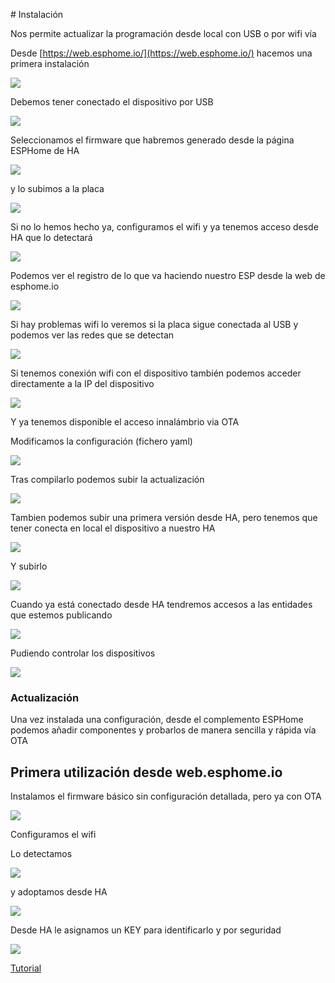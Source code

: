 # Instalación

Nos permite actualizar la programación desde local con USB o por wifi vía

Desde [https://web.esphome.io/](https://web.esphome.io/) hacemos una primera instalación 

![](./images/ESPHome_web.io.png)

Debemos tener conectado el dispositivo por USB

![](./images/ESPHome_web-USB.png)

Seleccionamos el firmware que habremos generado desde la página ESPHome de HA

![](./images/ESPHome_web-upload1.png)

y lo subimos a la placa

![](./images/ESPHome_web-upload2.png)

Si no lo hemos hecho ya, configuramos el wifi y ya tenemos acceso desde HA que lo detectará

![](./images/ESPHome_detect.png)

Podemos ver el registro de lo que va haciendo nuestro ESP desde la web de esphome.io

![](./images/ESPHome_problemas_wifi.png)

Si hay problemas wifi lo veremos si la placa sigue conectada al USB y podemos ver las redes que se detectan

![](./images/ESPHome_wifi-error.png)

Si tenemos conexión wifi con el dispositivo también podemos acceder directamente a la IP del dispositivo

![](./images/ESPHome_log_ip.png)

Y ya tenemos disponible el acceso innalámbrio via OTA


Modificamos la configuración (fichero yaml) 

![](./images/ESPHome_config_sensor_ligth.png)

Tras compilarlo podemos subir la actualización

![](./images/ESPHome_compiling.png)

Tambien podemos subir una primera versión desde HA, pero tenemos que tener conecta en local el dispositivo a nuestro HA

![](./images/ESPHome_upload.png)

Y subirlo

![](./images/ESPHome_uploading_fromHA.png)

Cuando ya está conectado desde HA tendremos accesos a las entidades que estemos publicando

![](./images/ESPHome_entidades.png)

Pudiendo controlar los dispositivos

![](./images/ESPHome_LED_rgb.png)

### Actualización

Una vez instalada una configuración, desde el complemento ESPHome podemos añadir componentes y probarlos de manera sencilla y rápida vía OTA

## Primera utilización desde web.esphome.io

Instalamos el firmware básico sin configuración detallada, pero ya con OTA

![](./images/ESPHome_firstUse_prewifi.png)

Configuramos el wifi

Lo detectamos 

![](./images/ESPHome_adopt_HA.png)

y adoptamos desde HA

![](./images/ESPHome_adopted_HA.png)

Desde HA le asignamos un KEY para identificarlo y por seguridad

![](./images/ESPHome_HA_Key.png)


[Tutorial](https://fertry.tech/posts/esp32-esphome-home-assistant/)

